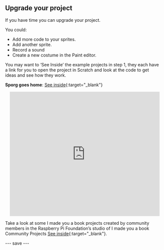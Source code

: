 ## Upgrade your project

If you have time you can upgrade your project. 

You could:
- Add more code to your sprites. 
- Add another sprite. 
- Record a sound 
- Create a new costume in the Paint editor. 

You may want to ‘See Inside’ the example projects in step 1, they each have a link for you to open the project in Scratch and look at the code to get ideas and see how they work.




**Sporg goes home**: [See inside](https://scratch.mit.edu/projects/499498152/editor){:target="_blank"}
<div class="scratch-preview" style="margin-left: 15px;">
  <iframe allowtransparency="true" width="485" height="402" src="https://scratch.mit.edu/projects/embed/499498152/?autostart=false" frameborder="0"></iframe>
</div>

Take a look at some I made you a book projects created by community members in the Raspberry Pi Foundation’s studio of I made you a book Community Projects [See inside](https://scratch.mit.edu/studios/29092393/){:target="_blank"}.

--- save ---